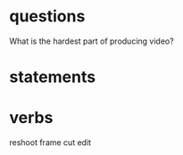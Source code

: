 # questions
What is the hardest part of producing video?
# statements

# verbs
reshoot
frame
cut
edit